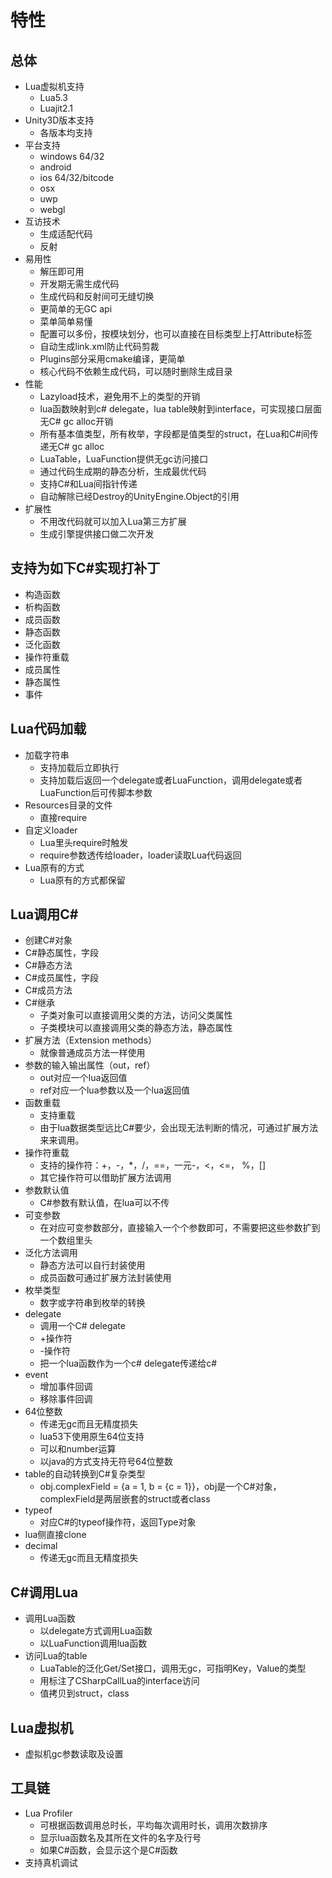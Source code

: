 # 特性

## 总体

* Lua虚拟机支持
  * Lua5.3
  * Luajit2.1
* Unity3D版本支持
  * 各版本均支持
* 平台支持
  * windows 64/32
  * android
  * ios 64/32/bitcode
  * osx
  * uwp
  * webgl
* 互访技术
  * 生成适配代码
  * 反射
* 易用性
  * 解压即可用
  * 开发期无需生成代码
  * 生成代码和反射间可无缝切换
  * 更简单的无GC api
  * 菜单简单易懂
  * 配置可以多份，按模块划分，也可以直接在目标类型上打Attribute标签
  * 自动生成link.xml防止代码剪裁
  * Plugins部分采用cmake编译，更简单
  * 核心代码不依赖生成代码，可以随时删除生成目录
* 性能
  * Lazyload技术，避免用不上的类型的开销
  * lua函数映射到c# delegate，lua table映射到interface，可实现接口层面无C# gc alloc开销
  * 所有基本值类型，所有枚举，字段都是值类型的struct，在Lua和C#间传递无C# gc alloc
  * LuaTable，LuaFunction提供无gc访问接口
  * 通过代码生成期的静态分析，生成最优代码
  * 支持C#和Lua间指针传递
  * 自动解除已经Destroy的UnityEngine.Object的引用
* 扩展性
  * 不用改代码就可以加入Lua第三方扩展
  * 生成引擎提供接口做二次开发
 
## 支持为如下C#实现打补丁

* 构造函数
* 析构函数
* 成员函数
* 静态函数
* 泛化函数
* 操作符重载
* 成员属性
* 静态属性
* 事件

## Lua代码加载

* 加载字符串
  * 支持加载后立即执行
  * 支持加载后返回一个delegate或者LuaFunction，调用delegate或者LuaFunction后可传脚本参数
* Resources目录的文件
  * 直接require
* 自定义loader
  * Lua里头require时触发
  * require参数透传给loader，loader读取Lua代码返回
* Lua原有的方式
  * Lua原有的方式都保留

## Lua调用C#

* 创建C#对象
* C#静态属性，字段
* C#静态方法
* C#成员属性，字段
* C#成员方法
* C#继承
  * 子类对象可以直接调用父类的方法，访问父类属性
  * 子类模块可以直接调用父类的静态方法，静态属性
* 扩展方法（Extension methods）
  * 就像普通成员方法一样使用
* 参数的输入输出属性（out，ref）
  * out对应一个lua返回值
  * ref对应一个lua参数以及一个lua返回值
* 函数重载
  * 支持重载
  * 由于lua数据类型远比C#要少，会出现无法判断的情况，可通过扩展方法来来调用。
* 操作符重载
  * 支持的操作符：+，-，*，/，==，一元-，<，<=， %，[]
  * 其它操作符可以借助扩展方法调用
* 参数默认值
  * C#参数有默认值，在lua可以不传
* 可变参数
  * 在对应可变参数部分，直接输入一个个参数即可，不需要把这些参数扩到一个数组里头
* 泛化方法调用
  * 静态方法可以自行封装使用
  * 成员函数可通过扩展方法封装使用
* 枚举类型
  * 数字或字符串到枚举的转换
* delegate
  * 调用一个C# delegate
  * +操作符
  * -操作符
  * 把一个lua函数作为一个c# delegate传递给c#
* event
  * 增加事件回调
  * 移除事件回调
* 64位整数
  * 传递无gc而且无精度损失
  * lua53下使用原生64位支持
  * 可以和number运算
  * 以java的方式支持无符号64位整数
* table的自动转换到C#复杂类型
  * obj.complexField = {a = 1, b = {c = 1}}，obj是一个C#对象，complexField是两层嵌套的struct或者class
* typeof
  * 对应C#的typeof操作符，返回Type对象
* lua侧直接clone
* decimal
  * 传递无gc而且无精度损失

## C#调用Lua

* 调用Lua函数
  * 以delegate方式调用Lua函数
  * 以LuaFunction调用lua函数
* 访问Lua的table
  * LuaTable的泛化Get/Set接口，调用无gc，可指明Key，Value的类型
  * 用标注了CSharpCallLua的interface访问
  * 值拷贝到struct，class
 
## Lua虚拟机

* 虚拟机gc参数读取及设置

## 工具链

* Lua Profiler
  * 可根据函数调用总时长，平均每次调用时长，调用次数排序
  * 显示lua函数名及其所在文件的名字及行号
  * 如果C#函数，会显示这个是C#函数
* 支持真机调试

